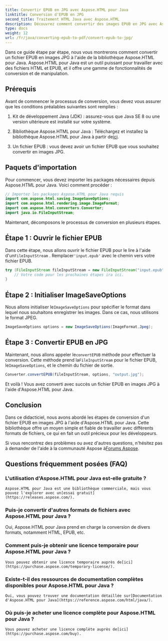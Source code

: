 ```yaml
---
title: Convertir EPUB en JPG avec Aspose.HTML pour Java
linktitle: Conversion d'EPUB en JPG
second_title: Traitement HTML Java avec Aspose.HTML
description: Découvrez comment convertir des images EPUB en JPG avec Aspose.HTML pour Java. Suivez notre guide étape par étape pour une conversion fluide.
type: docs
weight: 12
url: /fr/java/converting-epub-to-pdf/convert-epub-to-jpg/
---
```


Dans ce guide étape par étape, nous vous montrerons comment convertir un fichier EPUB en images JPG à l'aide de la bibliothèque Aspose.HTML pour Java. Aspose.HTML pour Java est un outil puissant pour travailler avec des fichiers HTML et EPUB, et il offre une gamme de fonctionnalités de conversion et de manipulation.

## Prérequis

Avant de commencer le processus de conversion, vous devez vous assurer que les conditions préalables suivantes sont remplies :

1. Kit de développement Java (JDK) : assurez-vous que Java SE 8 ou une version ultérieure est installé sur votre système.

2.  Bibliothèque Aspose.HTML pour Java : Téléchargez et installez la bibliothèque Aspose.HTML pour Java à partir de[ici](https://releases.aspose.com/html/java/).

3. Un fichier EPUB : vous devez avoir un fichier EPUB que vous souhaitez convertir en images JPG.

## Paquets d'importation

Pour commencer, vous devez importer les packages nécessaires depuis Aspose.HTML pour Java. Voici comment procéder :

```java
// Importez les packages Aspose.HTML pour Java requis
import com.aspose.html.saving.ImageSaveOptions;
import com.aspose.html.rendering.image.ImageFormat;
import com.aspose.html.converters.Converter;
import java.io.FileInputStream;
```

Maintenant, décomposons le processus de conversion en plusieurs étapes.

## Étape 1 : Ouvrir le fichier EPUB

 Dans cette étape, nous allons ouvrir le fichier EPUB pour le lire à l'aide d'un`FileInputStream` . Remplacer`'input.epub'` avec le chemin vers votre fichier EPUB.

```java
try (FileInputStream fileInputStream = new FileInputStream("input.epub")) {
    // Votre code pour les prochaines étapes ira ici.
}
```

## Étape 2 : Initialiser ImageSaveOptions

Nous allons initialiser le`ImageSaveOptions` pour spécifier le format dans lequel nous souhaitons enregistrer les images. Dans ce cas, nous utilisons le format JPEG.

```java
ImageSaveOptions options = new ImageSaveOptions(ImageFormat.Jpeg);
```

## Étape 3 : Convertir EPUB en JPG

 Maintenant, nous allons appeler le`convertEPUB` méthode pour effectuer la conversion. Cette méthode prend la`FileInputStream` pour le fichier EPUB, le`ImageSaveOptions`, et le chemin du fichier de sortie.

```java
Converter.convertEPUB(fileInputStream, options, "output.jpg");
```

Et voilà ! Vous avez converti avec succès un fichier EPUB en images JPG à l'aide d'Aspose.HTML pour Java.

## Conclusion

Dans ce didacticiel, nous avons abordé les étapes de conversion d'un fichier EPUB en images JPG à l'aide d'Aspose.HTML pour Java. Cette bibliothèque offre un moyen simple et fiable de travailler avec différents formats de fichiers, ce qui en fait un outil précieux pour les développeurs.

 Si vous rencontrez des problèmes ou avez d'autres questions, n'hésitez pas à demander de l'aide à la communauté Aspose à[Forums Aspose](https://forum.aspose.com/).

## Questions fréquemment posées (FAQ)

### L'utilisation d'Aspose.HTML pour Java est-elle gratuite ?
    Aspose.HTML pour Java est une bibliothèque commerciale, mais vous pouvez l'explorer avec un[essai gratuit](https://releases.aspose.com/).

### Puis-je convertir d'autres formats de fichiers avec Aspose.HTML pour Java ?
   Oui, Aspose.HTML pour Java prend en charge la conversion de divers formats, notamment HTML, EPUB, etc.

### Comment puis-je obtenir une licence temporaire pour Aspose.HTML pour Java ?
    Vous pouvez obtenir une licence temporaire auprès de[ici](https://purchase.aspose.com/temporary-license/).

### Existe-t-il des ressources de documentation complètes disponibles pour Aspose.HTML pour Java ?
    Oui, vous pouvez trouver une documentation détaillée sur[Documentation d'Aspose.HTML pour Java](https://reference.aspose.com/html/java/).

### Où puis-je acheter une licence complète pour Aspose.HTML pour Java ?
    Vous pouvez acheter une licence complète auprès de[ici](https://purchase.aspose.com/buy).


